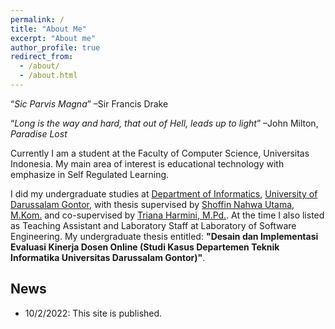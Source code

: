 ```yaml
---
permalink: /
title: "About Me"
excerpt: "About me"
author_profile: true
redirect_from: 
  - /about/
  - /about.html
---
```


<q>_Sic Parvis Magna_</q> &#8211;Sir Francis Drake

<q>_Long is the way and hard, that out of Hell, leads up to light_</q> &#8211;John Milton, _Paradise Lost_

Currently I am a student at the Faculty of Computer Science, Universitas Indonesia. My main area of interest is educational technology with emphasize in Self Regulated Learning. 

I did my undergraduate studies at [Department of Informatics](https://informatika.unida.gontor.ac.id/), [University of Darussalam Gontor](https://unida.gontor.ac.id/), with thesis supervised by [Shoffin Nahwa Utama, M.Kom.](http://informatika.uin-malang.ac.id/shoffin-nahwa-utama/) and co-supervised by [Triana Harmini, M.Pd.](https://scholar.google.co.id/citations?user=Gx0l9MAAAAAJ&hl=en). At the time I also listed as Teaching Assistant and Laboratory Staff at Laboratory of Software Engineering. My undergraduate thesis entitled: **"Desain dan Implementasi Evaluasi Kinerja Dosen Online (Studi Kasus Departemen Teknik Informatika Universitas Darussalam Gontor)"**.

News
------
 - 10/2/2022: This site is published.

